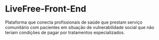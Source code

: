 # LiveFree-Front-End

Plataforma que conecta profissionais de saúde que prestam serviço comunitário com pacientes em situação de vulnerabilidade social que não teriam condições de pagar por tratamentos especializados.
